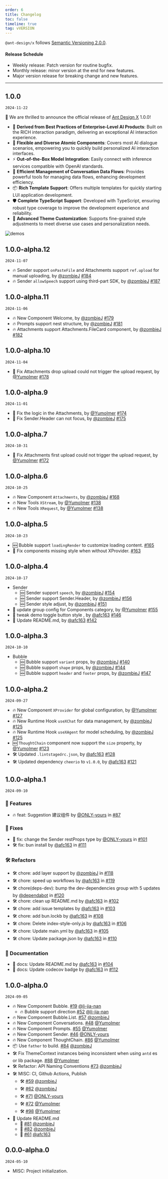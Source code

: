 ```yaml
---
order: 6
title: Changelog
toc: false
timeline: true
tag: vVERSION
---
```


`@ant-design/x` follows [Semantic Versioning 2.0.0](http://semver.org/).

#### Release Schedule

- Weekly release: Patch version for routine bugfix.
- Monthly release: minor version at the end for new features.
- Major version release for breaking change and new features.

---

## 1.0.0

`2024-11-22`

🎉 We are thrilled to announce the official release of [Ant Design X](https://x.ant.design) 1.0.0!

- 🌈 **Derived from Best Practices of Enterprise-Level AI Products**: Built on the RICH interaction paradigm, delivering an exceptional AI interaction experience.
- 🧩 **Flexible and Diverse Atomic Components**: Covers most AI dialogue scenarios, empowering you to quickly build personalized AI interaction interfaces.
- ⚡ **Out-of-the-Box Model Integration**: Easily connect with inference services compatible with OpenAI standards.
- 🔄 **Efficient Management of Conversation Data Flows**: Provides powerful tools for managing data flows, enhancing development efficiency.
- 📦 **Rich Template Support**: Offers multiple templates for quickly starting LUI application development.
- 🛡 **Complete TypeScript Support**: Developed with TypeScript, ensuring robust type coverage to improve the development experience and reliability.
- 🎨 **Advanced Theme Customization**: Supports fine-grained style adjustments to meet diverse use cases and personalization needs.

![demos](https://mdn.alipayobjects.com/huamei_iwk9zp/afts/img/A*UAEeSbJfuM8AAAAAAAAAAAAADgCCAQ/fmt.webp)

## 1.0.0-alpha.12

`2024-11-07`

- 🔥 Sender support `onPasteFile` and Attachments support `ref.upload` for manual uploading, by [@zombieJ](https://github.com/zombieJ) [#184](https://github.com/ant-design/x/pull/184)
- 🔥 Sender `allowSpeech` support using third-part SDK, by [@zombieJ](https://github.com/zombieJ) [#187](https://github.com/ant-design/x/pull/187)

## 1.0.0-alpha.11

`2024-11-06`

- 🔥 New Component Welcome, by [@zombieJ](https://github.com/zombieJ) [#179](https://github.com/ant-design/x/pull/179)
- 🔥 Prompts support nest structure, by [@zombieJ](https://github.com/zombieJ) [#181](https://github.com/ant-design/x/pull/181)
- 🔥 Attachments support Attachments.FileCard component, by [@zombieJ](https://github.com/zombieJ) [#182](https://github.com/ant-design/x/pull/182)

## 1.0.0-alpha.10

`2024-11-04`

- 🐛 Fix Attachments drop upload could not trigger the upload request, by [@YumoImer](https://github.com/YumoImer) [#178](https://github.com/ant-design/x/pull/178)

## 1.0.0-alpha.9

`2024-11-01`

- 🐛 Fix the logic in the Attachments, by [@YumoImer](https://github.com/YumoImer) [#174](https://github.com/ant-design/x/pull/174)
- 🐛 Fix Sender.Header can not focus, by [@zombieJ](https://github.com/zombieJ) [#175](https://github.com/ant-design/x/pull/175)

## 1.0.0-alpha.7

`2024-10-31`

- 🐛 Fix Attachments first upload could not trigger the upload request, by [@YumoImer](https://github.com/YumoImer) [#172](https://github.com/ant-design/x/pull/172)

## 1.0.0-alpha.6

`2024-10-25`

- 🔥 New Component `Attachments`, by [@zombieJ](https://github.com/zombieJ) [#168](https://github.com/ant-design/x/pull/168)
- 🔥 New Tools `XStream`, by [@YumoImer](https://github.com/YumoImer) [#138](https://github.com/ant-design/x/pull/138)
- 🔥 New Tools `XRequest`, by [@YumoImer](https://github.com/YumoImer) [#138](https://github.com/ant-design/x/pull/138)

## 1.0.0-alpha.5

`2024-10-23`

- 🆕 Bubble support `loadingRender` to customize loading content. [#165](https://github.com/ant-design/x/pull/165)
- 🐛 Fix components missing style when without XProvider. [#163](https://github.com/ant-design/x/pull/163)

## 1.0.0-alpha.4

`2024-10-17`

- Sender
  - 🆕 Sender support `speech`, by [@zombieJ](https://github.com/zombieJ) [#154](https://github.com/ant-design/x/pull/154)
  - 🆕 Sender support Sender.Header, by [@zombieJ](https://github.com/zombieJ) [#156](https://github.com/ant-design/x/pull/156)
  - 🆕 Sender style adjust, by [@zombieJ](https://github.com/zombieJ) [#151](https://github.com/ant-design/x/pull/151)
- 📖 update group config for Components category, by [@YumoImer](https://github.com/YumoImer) [#155](https://github.com/ant-design/x/pull/155)
- 📖 tweak demo toggle button style , by [@afc163](https://github.com/afc163) [#146](https://github.com/ant-design/x/pull/146)
- 📖 Update README.md, by [@afc163](https://github.com/afc163) [#142](https://github.com/ant-design/x/pull/142)

## 1.0.0-alpha.3

`2024-10-10`

- Bubble
  - 🆕 Bubble support `variant` props, by [@zombieJ](https://github.com/zombieJ) [#140](https://github.com/ant-design/x/pull/140)
  - 🆕 Bubble support `shape` props, by [@zombieJ](https://github.com/zombieJ) [#144](https://github.com/ant-design/x/pull/144)
  - 🆕 Bubble support `header` and `footer` props, by [@zombieJ](https://github.com/zombieJ) [#147](https://github.com/ant-design/x/pull/147)

## 1.0.0-alpha.2

`2024-09-27`

- 🔥 New Component `XProvider` for global configuration, by [@YumoImer](https://github.com/YumoImer) [#127](https://github.com/ant-design/x/pull/127)
- 🔥 New Runtime Hook `useXChat` for data management, by [@zombieJ](https://github.com/zombieJ) [#125](https://github.com/ant-design/x/pull/125)
- 🔥 New Runtime Hook `useXAgent` for model scheduling, by [@zombieJ](https://github.com/zombieJ) [#125](https://github.com/ant-design/x/pull/125)
- 🆕 `ThoughtChain` component now support the `size` property, by [@YumoImer](https://github.com/YumoImer) [#123](https://github.com/ant-design/x/pull/123)
- 🛠 Updated `.lintstagedrc.json`, by [@afc163](https://github.com/afc163) [#128](https://github.com/ant-design/x/pull/128)
- 🛠 Updated dependency `cheerio` to `v1.0.0`, by [@afc163](https://github.com/afc163) [#121](https://github.com/ant-design/x/pull/121)

## 1.0.0-alpha.1

`2024-09-10`

### 🚀 Features

- 🔥 feat: Suggestion 建议组件 by [@ONLY-yours](https://github.com/ONLY-yours) in [#87](https://github.com/ant-design/x/pull/87)

### 🐛 Fixes

- 🐛 fix: change the Sender restProps type by [@ONLY-yours](https://github.com/ONLY-yours) in [#101](https://github.com/ant-design/x/pull/101)
- 🛠 fix: bun install by [@afc163](https://github.com/afc163) in [#111](https://github.com/ant-design/x/pull/111)

### 🛠 Refactors

- 🛠 chore: add layer support by [@zombieJ](https://github.com/zombieJ) in [#118](https://github.com/ant-design/x/pull/118)
- 🛠 chore: speed up workflows by [@afc163](https://github.com/afc163) in [#119](https://github.com/ant-design/x/pull/119)
- 🛠 chore(deps-dev): bump the dev-dependencies group with 5 updates by [@dependabot](https://github.com/dependabot) in [#120](https://github.com/ant-design/x/pull/120)
- 🛠 chore: clean up README.md by [@afc163](https://github.com/afc163) in [#102](https://github.com/ant-design/x/pull/102)
- 🛠 chore: add issue templates by [@afc163](https://github.com/afc163) in [#103](https://github.com/ant-design/x/pull/103)
- 🛠 chore: add bun.lockb by [@afc163](https://github.com/afc163) in [#108](https://github.com/ant-design/x/pull/108)
- 🛠 chore: Delete index-style-only.js by [@afc163](https://github.com/afc163) in [#106](https://github.com/ant-design/x/pull/106)
- 🛠 chore: Update main.yml by [@afc163](https://github.com/afc163) in [#105](https://github.com/ant-design/x/pull/105)
- 🛠 chore: Update package.json by [@afc163](https://github.com/afc163) in [#110](https://github.com/ant-design/x/pull/110)

### 📖 Documentation

- 📖 docs: Update README.md by [@afc163](https://github.com/afc163) in [#104](https://github.com/ant-design/x/pull/104)
- 📖 docs: Update codecov badge by [@afc163](https://github.com/afc163) in [#112](https://github.com/ant-design/x/pull/112)

## 1.0.0-alpha.0

`2024-09-05`

- 🔥 New Component Bubble. [#19](https://github.com/ant-design/x/pull/19) [@li-jia-nan](https://github.com/li-jia-nan)
  - 🔥 Bubble support direction [#52](https://github.com/ant-design/x/pull/52) [@li-jia-nan](https://github.com/li-jia-nan)
- 🔥 New Component Bubble.List. [#57](https://github.com/ant-design/x/pull/57) [@zombieJ](https://github.com/zombieJ)
- 🔥 New Component Conversations. [#48](https://github.com/ant-design/x/pull/48) [@YumoImer](https://github.com/YumoImer)
- 🔥 New Component Prompts. [#55](https://github.com/ant-design/x/pull/55) [@YumoImer](https://github.com/YumoImer)
- 🔥 New Component Sender. [#46](https://github.com/ant-design/x/pull/46) [@ONLY-yours](https://github.com/ONLY-yours)
- 🔥 New Component ThoughtChain. [#86](https://github.com/ant-design/x/pull/86) [@YumoImer](https://github.com/YumoImer)
- 📦 Use `father` to build. [#84](https://github.com/ant-design/x/pull/84) [@zombieJ](https://github.com/zombieJ)
- 🛠 Fix ThemeContext instances being inconsistent when using `antd` es or lib package. [#88](https://github.com/ant-design/x/pull/88) [@YumoImer](https://github.com/YumoImer)
- 🛠 Refactor: API Naming Conventions [#73](https://github.com/ant-design/x/pull/73) [@zombieJ](https://github.com/zombieJ)
- 🛠 MISC: CI, Github Actions, Publish
  - 🛠 [#59](https://github.com/ant-design/x/pull/59) [@zombieJ](https://github.com/zombieJ)
  - 🛠 [#62](https://github.com/ant-design/x/pull/62) [@zombieJ](https://github.com/zombieJ)
  - 🛠 [#71](https://github.com/ant-design/x/pull/71) [@ONLY-yours](https://github.com/ONLY-yours)
  - 🛠 [#72](https://github.com/ant-design/x/pull/72) [@YumoImer](https://github.com/YumoImer)
  - 🛠 [#98](https://github.com/ant-design/x/pull/98) [@YumoImer](https://github.com/YumoImer)
- 📖 Update README.md
  - 📖 [#81](https://github.com/ant-design/x/pull/81) [@zombieJ](https://github.com/zombieJ)
  - 📖 [#82](https://github.com/ant-design/x/pull/82) [@zombieJ](https://github.com/zombieJ)
  - 📖 [#61](https://github.com/ant-design/x/pull/61) [@afc163](https://github.com/afc163)

## 0.0.0-alpha.0

`2024-05-10`

- MISC: Project initialization.
